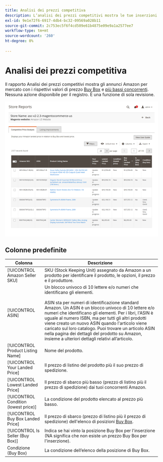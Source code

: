 ```yaml
---
title: Analisi dei prezzi competitiva
description: L’analisi dei prezzi competitivi mostra le tue inserzioni Amazon per mercato con il rispettivo prezzo Buy Box e il prezzo più basso della concorrenza.
exl-id: 9e1e72f6-6917-4db4-bc32-09569a028b11
source-git-commit: 2c753ec5f6f4cd509e61b4875e09e9a1a2577ee7
workflow-type: tm+mt
source-wordcount: '260'
ht-degree: 0%

---
```


# Analisi dei prezzi competitiva

Il rapporto Analisi dei prezzi competitivi mostra gli annunci Amazon per mercato con i rispettivi valori di prezzo [Buy Box](./buy-box-competitor-pricing.md) e [più bassi concorrenti](./lowest-competitor-pricing.md). Nessuna azione disponibile per il registro. È una funzione di sola revisione.

![Rapporto Analisi dei prezzi competitivi](assets/amazon-competitive-price-analysis.png)

## Colonne predefinite

| Colonna | Descrizione |
|--- |--- |
| [!UICONTROL Amazon Seller SKU] | SKU (Stock Keeping Unit) assegnato da Amazon a un prodotto per identificare il prodotto, le opzioni, il prezzo e il produttore. |
| [!UICONTROL ASIN] | Un blocco univoco di 10 lettere e/o numeri che identificano gli elementi.<br><br>ASIN sta per numeri di identificazione standard Amazon. Un ASIN è un blocco univoco di 10 lettere e/o numeri che identificano gli elementi. Per i libri, l&#39;ASIN è uguale al numero ISBN, ma per tutti gli altri prodotti viene creato un nuovo ASIN quando l&#39;articolo viene caricato sul loro catalogo. Puoi trovare un articolo ASIN nella pagina dei dettagli del prodotto su Amazon, insieme a ulteriori dettagli relativi all’articolo. |
| [!UICONTROL Product Listing Name] | Nome del prodotto. |
| [!UICONTROL Your Landed Price] | Il prezzo di listino del prodotto più il suo prezzo di spedizione. |
| [!UICONTROL Lowest Landed Price] | Il prezzo di sbarco più basso (prezzo di listino più il prezzo di spedizione) dai tuoi concorrenti Amazon. |
| [!UICONTROL Condition (lowest price)] | La condizione del prodotto elencato al prezzo più basso. |
| [!UICONTROL Buy Box Landed Price] | Il prezzo di sbarco (prezzo di listino più il prezzo di spedizione) dell&#39;elenco di posizioni [Buy Box](./buy-box-competitor-pricing.md). |
| [!UICONTROL Is Seller (Buy Box)] | Indica se hai vinto la posizione Buy Box per l&#39;inserzione (NA significa che non esiste un prezzo Buy Box per l&#39;inserzione). |
| Condizione (Buy Box) | La condizione dell’elenco della posizione di Buy Box. |
